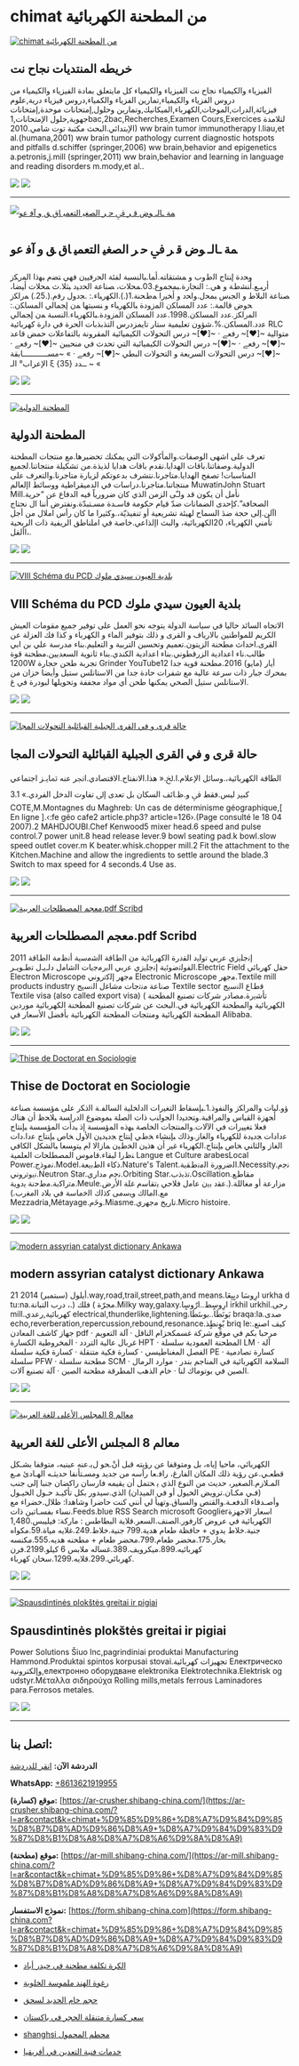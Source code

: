 # chimat من المطحنة الكهربائية

<a href="https://swt.shibang-china.com/?l=ar&img&k=chimat+%D9%85%D9%86+%D8%A7%D9%84%D9%85%D8%B7%D8%AD%D9%86%D8%A9+%D8%A7%D9%84%D9%83%D9%87%D8%B1%D8%A8%D8%A7%D8%A6%D9%8A%D8%A9" target="_blank">![chimat من المطحنة الكهربائية](http://static.shibang-china.com/all-800x300/151.jpg)</a>

## خريطه المنتديات نجاح نت
الفيزياء والكيمياء نجاح نت الفيزياء والكيمياء كل مايتعلق بمادة الفيزياء والكيمياء من دروس الفزياء والكيمياء,تمارين الفزياء والكمياء,دروس فيزياء درية,علوم فيزيائة,الدرات,الموجات,الكهرباء,الميكانيك,وتمارين وحلول,إمتحانات موحدة,إمتحانات جهوية,حلول الإمتحانات,1bac,2bac,Recherches,Examen Cours,Exercices لتلامدة الإبتدائي.البحث مكتبة توت شامي.2010) ww brain tumor immunotherapy l.liau,et al.(humana,2001) ww brain tumor pathology current diagnostic hotspots and pitfalls d.schiffer (springer,2006) ww brain,behavior and epigenetics a.petronis,j.mill (springer,2011) ww brain,behavior and learning in language and reading disorders m.mody,et al..


<a href="https://whatsapp.shibangsoft.com/WhatsApp.php" target="_blank" title="WhatsApp">![](http://static.shibang-china.com/icon/whatsapp.png)</a> <a href="https://swt.shibang-china.com/?l=ar&icon&k=chimat+%D9%85%D9%86+%D8%A7%D9%84%D9%85%D8%B7%D8%AD%D9%86%D8%A9+%D8%A7%D9%84%D9%83%D9%87%D8%B1%D8%A8%D8%A7%D8%A6%D9%8A%D8%A9" target="_blank">![](http://static.shibang-china.com/icon/chat-ar.png)</a>

---

<a href="https://swt.shibang-china.com/?l=ar&img&k=chimat+%D9%85%D9%86+%D8%A7%D9%84%D9%85%D8%B7%D8%AD%D9%86%D8%A9+%D8%A7%D9%84%D9%83%D9%87%D8%B1%D8%A8%D8%A7%D8%A6%D9%8A%D8%A9" target="_blank">![ﻤﺔ ـﺎﻟـ ﻮﺽ ﻗ ﺮ ﰲ ﺣ ﺮ ﺍﻟﺼﻐﻴ ﺍﻟﺘﻌﻤﻴ ﺎﻕ ﻖ ﻭ ﺁﻓ ﻋﻮ](http://static.shibang-china.com/all-800x300/958.jpg)</a>

## ﻤﺔ ـﺎﻟـ ﻮﺽ ﻗ ﺮ ﰲ ﺣ ﺮ ﺍﻟﺼﻐﻴ ﺍﻟﺘﻌﻤﻴ ﺎﻕ ﻖ ﻭ ﺁﻓ ﻋﻮ
ﻭﺤﺩﺓ ﺇﻨﺘﺎﺝ ﺍﻟﻁﻭﺏ ﻭ ﻤﺸﺘﻘﺎﺘﻪ.ﺃﻤﺎ.ﺒﺎﻟﻨﺴﺒﺔ ﻟﻔﺌﺔ ﺍﻟﺤﺭﻓﻴﻴﻥ ﻓﻬﻲ ﺘﻀﻡ ﺒﻬﺫﺍ ﺍﻟﻤﺭﻜﺯ ﺃﺭﺒـﻊ.ﺃﻨﺸﻁﺔ ﻭ ﻫﻲ.: ﺍﻟﻨﺠﺎﺭﺓ.ﺒﻤﺠﻤﻭﻉ.03.ﻤﺤﻼﺕ، ﺼﻨﺎﻋﺔ ﺍﻟﺤﺩﻴﺩ ﺒﺜﻼ.ﺙ ﻤﺤﻼﺕ ﺃﻴﻀﺎ، ﺼﻨﺎﻋﺔ ﺍﻟﺒﻼﻁ ﻭ ﺍﻟﺠﺒﺱ ﺒﻤﺤل.ﻭﺍﺤﺩ ﻭ ﺃﺨﻴﺭﺍ ﻤﻁﺤﻨﺔ.1(.).ﺍﻟﻜﻬﺭﺒﺎﺀ.: .ﺠﺩﻭل ﺭﻗﻡ.(.25.) ﻤﺭﺍﻜﺯ ﺤﻭﺽ ﻗﺎﻟﻤﺔ.: ﻋﺩﺩ ﺍﻟﻤﺴﺎﻜﻥ ﺍﻟﻤﺯﻭﺩﺓ ﺒﺎﻟﻜﻬﺭﺒﺎﺀ ﻭ ﻨﺴﺒﺘﻬﺎ ﻤﻥ ﺇﺠﻤﺎﻟﻲ ﺍﻟﻤﺴﺎﻜﻥ.: ﺍﻟﻤﺭﺍﻜﺯ.ﻋﺩﺩ ﺍﻟﻤﺴﺎﻜﻥ.1998.ﻋﺩﺩ ﺍﻟﻤﺴﺎﻜﻥ ﺍﻟﻤﺯﻭﺩﺓ.ﺒﺎﻟﻜﻬﺭﺒﺎﺀ.ﺍﻟﻨﺴﺒﺔ ﻤﻥ ﺇﺠﻤﺎﻟﻲ ﻋﺩﺩ.ﺍﻟﻤﺴﺎﻜﻥ.%.شؤون تعليمية ستار تايمزدرس التذبذبات الحرة في دارة كهربائية RLC متوالية ~[♥]~ رفعے &middot; ~[♥]~ درس التحولات الكيميائية المقرونة بالتفاعلات حمض قاعد ~[♥]~ رفعے &middot; ~[♥]~ درس التحولات الكيميائية التي تحدث في منحيين ~[♥]~ رفعے &middot; ~[♥]~ درس التحولات السريعة و التحولات البطي ~[♥]~ رفعے &middot; » ~مســـــــــــابقة الإعراب° الـ ξ ــدد {35} ~ «


<a href="https://whatsapp.shibangsoft.com/WhatsApp.php" target="_blank" title="WhatsApp">![](http://static.shibang-china.com/icon/whatsapp.png)</a> <a href="https://swt.shibang-china.com/?l=ar&icon&k=chimat+%D9%85%D9%86+%D8%A7%D9%84%D9%85%D8%B7%D8%AD%D9%86%D8%A9+%D8%A7%D9%84%D9%83%D9%87%D8%B1%D8%A8%D8%A7%D8%A6%D9%8A%D8%A9" target="_blank">![](http://static.shibang-china.com/icon/chat-ar.png)</a>

---

<a href="https://swt.shibang-china.com/?l=ar&img&k=chimat+%D9%85%D9%86+%D8%A7%D9%84%D9%85%D8%B7%D8%AD%D9%86%D8%A9+%D8%A7%D9%84%D9%83%D9%87%D8%B1%D8%A8%D8%A7%D8%A6%D9%8A%D8%A9" target="_blank">![المطحنة الدولية](http://static.shibang-china.com/all-800x300/1514.jpg)</a>

## المطحنة الدولية
تعرف على اشهى الوصفات.والمأكولات التي يمكنك تحضيرها.مع منتجات المطحنة الدولية.وصفاتنا.باقات الهدايا.نقدم باقات هدايا لذيذة.من تشكيلة منتجاتنا.لجميع المناسبات! تصفح الهدايا.متاجرنا.نتشرف بدعوتكم لزيارة متاجرنا.والتعرف على منتجاتنا.متاجرنا.دراسات في الدميقراطية ووسائط اإلعالم MuwatinJohn Stuart Mill.نأمل أن يكون قد ولـّى الزمن الذي كان ضرورياً فيه الدفاع عن “حرية الصحافة”.كإحدى الضمانات ضدّ قيام حكومة فاسـدة مسـتبدّة.ونفترض أننا ال نحتاج اآلن.إلى حجة ضدَ السماح لهيئة تشريعية أو تنفيذيّة،.وكثيرا ما كان رأس املال من أجل تأمني الكهرباء، 20الكهربائية، والبث اإلذاعي.خاصة في املناطق الريفية ذات الربحية األقل،.


<a href="https://whatsapp.shibangsoft.com/WhatsApp.php" target="_blank" title="WhatsApp">![](http://static.shibang-china.com/icon/whatsapp.png)</a> <a href="https://swt.shibang-china.com/?l=ar&icon&k=chimat+%D9%85%D9%86+%D8%A7%D9%84%D9%85%D8%B7%D8%AD%D9%86%D8%A9+%D8%A7%D9%84%D9%83%D9%87%D8%B1%D8%A8%D8%A7%D8%A6%D9%8A%D8%A9" target="_blank">![](http://static.shibang-china.com/icon/chat-ar.png)</a>

---

<a href="https://swt.shibang-china.com/?l=ar&img&k=chimat+%D9%85%D9%86+%D8%A7%D9%84%D9%85%D8%B7%D8%AD%D9%86%D8%A9+%D8%A7%D9%84%D9%83%D9%87%D8%B1%D8%A8%D8%A7%D8%A6%D9%8A%D8%A9" target="_blank">![VIII Schéma du PCD بلدية العيون سيدي ملوك](http://static.shibang-china.com/all-800x300/749.jpg)</a>

## VIII Schéma du PCD بلدية العيون سيدي ملوك
الاتجاه السائد حاليا في سياسة الدولة يتوجه نحو العمل على توفير جميع مقومات العيش الكريم للمواطنين بالارياف و القرى و ذلك بتوفير الماء و الكهرباء و كذا فك العزلة عن القرى.احداث مطحنة الزيتون.تعميم وتحسين التربية و التعليم.بناء مدرسة علي بن ابي طالب.ناء اعدادية الزرقطوني.بناء اعدادية الكندي.بناء ثانوية السعديين.مطحنة قوة 1200W تجربة طحن حجارة Grinder YouTube12 أيار (مايو) 2016.مطحنة قوية جدا بمحرك جبار ذات سرعة عالية مع شفرات حادة جدا من الاستانلس ستيل وأيضا خزان من الاستانلس ستيل الصحي يمكنها طحن أي مواد مجففة وتحويلها لبودرة في غ.


<a href="https://whatsapp.shibangsoft.com/WhatsApp.php" target="_blank" title="WhatsApp">![](http://static.shibang-china.com/icon/whatsapp.png)</a> <a href="https://swt.shibang-china.com/?l=ar&icon&k=chimat+%D9%85%D9%86+%D8%A7%D9%84%D9%85%D8%B7%D8%AD%D9%86%D8%A9+%D8%A7%D9%84%D9%83%D9%87%D8%B1%D8%A8%D8%A7%D8%A6%D9%8A%D8%A9" target="_blank">![](http://static.shibang-china.com/icon/chat-ar.png)</a>

---

<a href="https://swt.shibang-china.com/?l=ar&img&k=chimat+%D9%85%D9%86+%D8%A7%D9%84%D9%85%D8%B7%D8%AD%D9%86%D8%A9+%D8%A7%D9%84%D9%83%D9%87%D8%B1%D8%A8%D8%A7%D8%A6%D9%8A%D8%A9" target="_blank">![ﺣﺎﻟﺔ ﻗﺮى و ﻓﻲ اﻟﻘﺮى اﻟﺠﺒﻠﯿﺔ اﻟﻘﺒﺎﺋﻠﯿﺔ اﻟﺘﺤﻮﻻت اﻟﻤﺠﺎ](http://static.shibang-china.com/all-800x300/1500.jpg)</a>

## ﺣﺎﻟﺔ ﻗﺮى و ﻓﻲ اﻟﻘﺮى اﻟﺠﺒﻠﯿﺔ اﻟﻘﺒﺎﺋﻠﯿﺔ اﻟﺘﺤﻮﻻت اﻟﻤﺠﺎ
ﺍﻟﻄﺎﻗﺔ ﺍﻟﻜﻬﺮﺑﺎﺋﻴﺔ،.ﻭﺳﺎﺋﻞ ﺍﻹﻋﻼﻡ.ﺍ.ﱁ.« ﻫﺬﺍ.ﺍﻻﻧﻔﺘﺎﺡ.ﺍﻻﻗﺘﺼﺎﺩﻱ.ﺍﳒﺮ ﻋﻨﻪ ﲤﺎﻳ.ﺰ ﺍﺟﺘﻤﺎﻋﻲ ﻛﺒﲑ ﻟﻴﺲ.ﻓﻘﻂ ﰲ ﻭ.ﻇ.ﺎﺋﻒ ﺍﻟﺴﻜﺎﻥ ﺑﻞ ﺗﻌﺪﻯ ﺇﱃ ﺗﻔﺎﻭﺕ ﺍﻟﺪﺧﻞ ﺍﻟﻔﺮﺩﻱ.» 3.1 COTE,M.Montagnes du Maghreb: Un cas de déterminisme géographique,[ En ligne ].‹:fe géo cafe2 article.php3? article=126›.(Page consulté le 18 04 2007).2 MAHDJOUBI.Chef Kenwood5 mixer head.6 speed and pulse control.7 power unit.8 head release lever.9 bowl seating pad.k bowl.slow speed outlet cover.m K beater.whisk.chopper mill.2 Fit the attachment to the Kitchen.Machine and allow the ingredients to settle around the blade.3 Switch to max speed for 4 seconds.4 Use as.


<a href="https://whatsapp.shibangsoft.com/WhatsApp.php" target="_blank" title="WhatsApp">![](http://static.shibang-china.com/icon/whatsapp.png)</a> <a href="https://swt.shibang-china.com/?l=ar&icon&k=chimat+%D9%85%D9%86+%D8%A7%D9%84%D9%85%D8%B7%D8%AD%D9%86%D8%A9+%D8%A7%D9%84%D9%83%D9%87%D8%B1%D8%A8%D8%A7%D8%A6%D9%8A%D8%A9" target="_blank">![](http://static.shibang-china.com/icon/chat-ar.png)</a>

---

<a href="https://swt.shibang-china.com/?l=ar&img&k=chimat+%D9%85%D9%86+%D8%A7%D9%84%D9%85%D8%B7%D8%AD%D9%86%D8%A9+%D8%A7%D9%84%D9%83%D9%87%D8%B1%D8%A8%D8%A7%D8%A6%D9%8A%D8%A9" target="_blank">![معجم المصطلحات العربية.pdf Scribd](http://static.shibang-china.com/all-800x300/1059.jpg)</a>

## معجم المصطلحات العربية.pdf Scribd
إﻧﺟﻠﻳزي ﻋرﺑﻲ ﺗوﻟﻳد اﻟﻘدرة اﻟﻛﻬرﺑﺎﺋﻳﺔ ﻣن اﻟطﺎﻗﺔ اﻟﺷﻣﺳﻳﺔ أﻧظﻣﺔ اﻟطﺎﻗﺔ 2011 اﻟﻔوﻟﺗﺿوﺋﻳﺔ إﻧﺟﻠﻳزي ﻋرﺑﻲ اﻟﺑرﻣﺟﻳﺎت اﻟﺷﺎﻣﻝ دﻟـﻳـﻝ ﺗطـوﻳـر.Electric Field ﺣﻘﻝ ﻛﻬرﺑﺎﺋﻲ Electron Microscope ﻣﺟﻬر إﻟﻛﺗروﻧﻲ Electronic Microscope ﻣﺟﻬر.Textile mill products industry ﺻﻧﺎﻋﺔ ﻣﻧﺗﺟﺎت ﻣﺷﺎﻏﻝ اﻟﻧﺳﻳﺞ Textile sector ﻗطﺎع اﻟﻧﺳﻳﺞ Textile visa (also called export visa) ( ﺗﺄﺷﻳرة.مصادر شركات تصنيع المطحنة الكهربائية والمطحنة الكهربائية في.البحث عن شركات تصنيع المطحنة الكهربائية موردين المطحنة الكهربائية ومنتجات المطحنة الكهربائية بأفضل الأسعار في Alibaba.


<a href="https://whatsapp.shibangsoft.com/WhatsApp.php" target="_blank" title="WhatsApp">![](http://static.shibang-china.com/icon/whatsapp.png)</a> <a href="https://swt.shibang-china.com/?l=ar&icon&k=chimat+%D9%85%D9%86+%D8%A7%D9%84%D9%85%D8%B7%D8%AD%D9%86%D8%A9+%D8%A7%D9%84%D9%83%D9%87%D8%B1%D8%A8%D8%A7%D8%A6%D9%8A%D8%A9" target="_blank">![](http://static.shibang-china.com/icon/chat-ar.png)</a>

---

<a href="https://swt.shibang-china.com/?l=ar&img&k=chimat+%D9%85%D9%86+%D8%A7%D9%84%D9%85%D8%B7%D8%AD%D9%86%D8%A9+%D8%A7%D9%84%D9%83%D9%87%D8%B1%D8%A8%D8%A7%D8%A6%D9%8A%D8%A9" target="_blank">![Thise de Doctorat en Sociologie](http://static.shibang-china.com/all-800x300/479.jpg)</a>

## Thise de Doctorat en Sociologie
ﺅﻭ.ﻟﻴﺎﺕ ﻭﺍﻟﻤﺭﺍﻜﺯ ﻭﺍﻟﻨﻔﻭﺫ.1.ﺒﺈﺴﻘﺎﻁ ﺍﻟﺘﻐﻴﺭﺍﺕ ﺍﻟﺩﺍﺨﻠﻴﺔ ﺍﻟﺴﺎﻟﻔ.ﺔ ﺍﻟﺫﻜﺭ ﻋﻠﻰ ﻤﺅﺴﺴﺔ ﺼﻨﺎﻋﺔ ﺃﺠﻬﺯﺓ ﺍﻟﻘﻴﺎﺱ ﻭﺍﻟﻤﺭﺍﻗﺒﺔ.ﻭﺘﺤﺩﻴﺩﺍ ﺍﻟﺠﻭﺍﻨﺏ ﺫﺍﺕ ﺍﻟﺼﻠﺔ ﺒﻤﻭﻀﻭﻉ ﺍﻟﺩﺭﺍﺴﺔ ﻴﻼﺤﻅ ﺃﻥ ﻫﻨﺎﻙ ﻓﻌﻼ ﺘﻐﻴﻴﺭﺍﺕ ﻓﻲ ﺍﻵﻻﺕ.ﻭﺍﻟﻤﻨﺘﺠﺎﺕ ﺍﻟﺨﺎﺼﺔ ﺒﻬﺫﻩ ﺍﻟﻤﺅﺴﺴﺔ ﺇﺫ ﺒﺩﺃﺕ ﺍﻟﻤﺅﺴﺴﺔ ﺒﺈﻨﺘﺎﺝ ﻋﺩﺍﺩﺍﺕ ﺠﺩﻴﺩﺓ ﻟﻠﻜﻬﺭﺒﺎﺀ ﻭﺍﻟﻐﺎﺯ.ﻭﺫﻟﻙ ﺒﺈﻨﺸﺎﺀ ﺨﻁﻲ ﺇﻨﺘﺎﺝ ﺠﺩﻴﺩﻴﻥ ﺍﻷﻭل ﺨﺎﺹ ﺒﺈﻨﺘﺎﺝ ﻋﺩﺍ.ﺩﺍﺕ ﺍﻟﻐﺎﺯ ﻭﺍﻟﺜﺎﻨﻲ ﺨﺎﺹ ﺒﺈﻨﺘﺎﺝ.ﺍﻟﻜﻬﺭﺒﺎﺀ ﻏﻴﺭ ﺃﻥ ﻫﺫﻴﻥ ﺍﻟﺨﻁﻴﻥ ﻤﺎﺯﺍﻻ ﻟﻡ ﻴﺘﻭﺴﻌﺎ ﺒﺎﻟﺸﻜل ﺍﻟﻜﺎﻓﻲ ﻨﻅﺭﺍ ﻟﺒﻘﺎﺀ.قاموس المصطلحات العلمية Langue et Culture arabesLocal Power.ﻧﻣوذج.Model.ذﻛﺎء اﻟطﺑﻳﻌﺔ.Nature&#39;s Talent.اﻟﺿرورة اﻟﻣﻧطﻘﻳﺔ.Necessity.ﻧﺟم ﻧﻳوﺗروﻧﻲ.Neutron Star.ﻧﺟم ﻣداري.Orbiting Star.ﺗذﺑذب.Oscillation.ﻣﻘﺎطﻊ ﻣﺗراﻛﺑﺔ.ﻣطﺣﻧﺔ ﻳدوﻳﺔ.Meule.ﻣزارﻋﺔ أو ﻣﻐﺎﻟﻠﺔ.(.ﻋﻘد ﺑﻳن ﻋﺎﻣﻝ ﻓﻼﺣﻲ ﻳﺗﻘﺎﺳم ﻏﻠﺔ اﻷرض ﻣﻊ.اﻟﻣﺎﻟك وﻳﺳﻣﻰ ﻛذﻟك اﻟﺧﻣﺎﺳﺔ ﻓﻲ ﺑﻼد اﻟﻣﻐرب.) Mezzadria,Métayage.وﺧَم.Miasme.ﺗﺎرﻳﺦ ﻣﺟﻬري.Micro histoire.


<a href="https://whatsapp.shibangsoft.com/WhatsApp.php" target="_blank" title="WhatsApp">![](http://static.shibang-china.com/icon/whatsapp.png)</a> <a href="https://swt.shibang-china.com/?l=ar&icon&k=chimat+%D9%85%D9%86+%D8%A7%D9%84%D9%85%D8%B7%D8%AD%D9%86%D8%A9+%D8%A7%D9%84%D9%83%D9%87%D8%B1%D8%A8%D8%A7%D8%A6%D9%8A%D8%A9" target="_blank">![](http://static.shibang-china.com/icon/chat-ar.png)</a>

---

<a href="https://swt.shibang-china.com/?l=ar&img&k=chimat+%D9%85%D9%86+%D8%A7%D9%84%D9%85%D8%B7%D8%AD%D9%86%D8%A9+%D8%A7%D9%84%D9%83%D9%87%D8%B1%D8%A8%D8%A7%D8%A6%D9%8A%D8%A9" target="_blank">![modern assyrian catalyst dictionary Ankawa](http://static.shibang-china.com/all-800x300/567.jpg)</a>

## modern assyrian catalyst dictionary Ankawa
21 أيلول (سبتمبر) 2014.way,road,trail,street,path,and means.ارِوسَا دىٍبِعَا urkha d tu:na.مجرّة ) فلك (.، درب التبانة.Milky way,galaxy.ارِوسٍط.\.ارٌوسٍا irkhil urkhil.رحى mill.كهربائية,رعدي electrical,thunderlike,lightening.بَونَطَا.\.بوىنَطَا braqa:la.صدى echo,reverberation,repercussion,rebound,resonance.بٌوٍنطٍذ briq le:.كيف اصنع جهاز كاشف المعادن pdf مرحبا بكم في موقع شركة غسمكحزام الناقل &middot; آلة التعويم &middot; غربال عالية التردد &middot; المخروطية الكسارة HPT &middot; المطحنة العمودية سلسلة LM &middot; آلة الفصل المغناطيسي &middot; كسارة فكية متنقلة &middot; كسارة فكية سلسلة PE &middot; كسارة تصادمية سلسلة PFW &middot; مطحنة سلسلة SCM &middot; السلامة الكهربائية في المناجم بندر &middot; موارد الرمال الصين في بوتوماك لنا &middot; خام الذهب المطرقة مطحنة الصين &middot; آلة تصنيع آلات.


<a href="https://whatsapp.shibangsoft.com/WhatsApp.php" target="_blank" title="WhatsApp">![](http://static.shibang-china.com/icon/whatsapp.png)</a> <a href="https://swt.shibang-china.com/?l=ar&icon&k=chimat+%D9%85%D9%86+%D8%A7%D9%84%D9%85%D8%B7%D8%AD%D9%86%D8%A9+%D8%A7%D9%84%D9%83%D9%87%D8%B1%D8%A8%D8%A7%D8%A6%D9%8A%D8%A9" target="_blank">![](http://static.shibang-china.com/icon/chat-ar.png)</a>

---

<a href="https://swt.shibang-china.com/?l=ar&img&k=chimat+%D9%85%D9%86+%D8%A7%D9%84%D9%85%D8%B7%D8%AD%D9%86%D8%A9+%D8%A7%D9%84%D9%83%D9%87%D8%B1%D8%A8%D8%A7%D8%A6%D9%8A%D8%A9" target="_blank">![معالم 8 المجلس الأعلى للغة العربية](http://static.shibang-china.com/all-800x300/475.jpg)</a>

## معالم 8 المجلس الأعلى للغة العربية
اﻟﻜﻬﺮﺑﺎﺋﻲ، ﻣﺎﺣﻴﺎ إﻳﺎه، ﺑﻞ وﻣﺘﻮﻗﻔﺎ ﻋﻦ رؤﻳﺘﻪ ﻗﺒﻞ أنْ.ﺤﻮ لﻳ.ﻋﻨﻪ ﻋﻴﻨﻴﻪ، ﻣﺘﻮﻗﻔﺎ ﺑﺸـﻜﻞ ﻗﻄﻌـﻲ.ﻋﻦ رؤﻳﺔ ذﻟﻚ اﻟﻤﻜﺎن اﻟﻔﺎرغ، راﻓ.ﻌﺎ رأﺳﻪ ﻣﻦ ﺟﺪﻳﺪ وﻣﺴـﺘﺄﻧﻔﺎ ﺣﺪﻳﺜـﻪ اﻟﻬـﺎدئ ﻣـﻊ اﻟﻤـﻼزم.اﻟﺼﻐﻴﺮ، ﺣﺪﻳﺚ ﻣﻦ اﻟﻨﻮع اﻟﺬي ﻳ ﺤﺘﻤﻞ أن ﻳﻘﻴﻤﻪ ﻓﺎرﺳﺎن راﻛﻀﺎن ﺟﻨﺒﺎ إﻟﻰ ﺟﻨﺐ (ﻓـﻲ ﻣﻜـﺎن.ﺗﺮوﻳﺾ اﻟﺨﻴﻮل أو ﻓﻲ اﻟﻤﻴﺪان) اﻟﺬي.ﺳﻴﺪور ﺑﻜﻞ ﺗﺄﻛﻴـﺪ ﺣـﻮل اﻟﺨﻴـﻮل وأﺻـﺪﻗﺎء اﻟﺪﻓﻌـﺔ.واﻟﻘﻨﺺ واﻟﺴﺒﺎق.وﺗﻬﻴﺄ ﻟﻲ أﻧﻨﻲ ﻛﻨﺖ ﺣﺎﺿﺮا وﺷﺎﻫﺪا: ﻇﻼل.ﺧﻀﺮاء ﻣﻊ ﻧﺴﺎء ﺑﻔﺴـﺎﺗﻴﻦ ذات.Feeds.blue RSS Search microsoft Googlierاسعار الاجهزة الكهربائية في عروض كارفور.الصنف.السعر.قلاية البطاطس : ماركة: فيليبس.1,480 جنية.خلاط يدوي + حافظة طعام هدية.799 جنية.خلاط.249.غلايه مياة.59.مكواه بخار.175.محضر طعام.799.محضر طعام + مطحنه هديه.555.مكنسه كهربائيه.899.ميكرويف.389.غساله ملابس 6 كيلو.2199.فرن كهربائي.299.قلايه.1299.سخان كهرباء.


<a href="https://whatsapp.shibangsoft.com/WhatsApp.php" target="_blank" title="WhatsApp">![](http://static.shibang-china.com/icon/whatsapp.png)</a> <a href="https://swt.shibang-china.com/?l=ar&icon&k=chimat+%D9%85%D9%86+%D8%A7%D9%84%D9%85%D8%B7%D8%AD%D9%86%D8%A9+%D8%A7%D9%84%D9%83%D9%87%D8%B1%D8%A8%D8%A7%D8%A6%D9%8A%D8%A9" target="_blank">![](http://static.shibang-china.com/icon/chat-ar.png)</a>

---

<a href="https://swt.shibang-china.com/?l=ar&img&k=chimat+%D9%85%D9%86+%D8%A7%D9%84%D9%85%D8%B7%D8%AD%D9%86%D8%A9+%D8%A7%D9%84%D9%83%D9%87%D8%B1%D8%A8%D8%A7%D8%A6%D9%8A%D8%A9" target="_blank">![Spausdintinės plokštės greitai ir pigiai](http://static.shibang-china.com/all-800x300/320.jpg)</a>

## Spausdintinės plokštės greitai ir pigiai
Power Solutions Šiuo Inc,pagrindiniai produktai Manufacturing Hammond.Produktai spintos korpusai stovai.تجهيزات كهربائية Електрическо وإلكترونية,електронно оборудване elektronika Elektrotechnika.Elektrisk og udstyr.Μέταλλα σιδηρούχα Rolling mills,metals ferrous Laminadores para.Ferrosos metales.

<a href="https://whatsapp.shibangsoft.com/WhatsApp.php" target="_blank" title="WhatsApp">![](http://static.shibang-china.com/icon/whatsapp.png)</a> <a href="https://swt.shibang-china.com/?l=ar&icon&k=chimat+%D9%85%D9%86+%D8%A7%D9%84%D9%85%D8%B7%D8%AD%D9%86%D8%A9+%D8%A7%D9%84%D9%83%D9%87%D8%B1%D8%A8%D8%A7%D8%A6%D9%8A%D8%A9" target="_blank">![](http://static.shibang-china.com/icon/chat-ar.png)</a>

---
## اتصل بنا:

**الدردشة الآن:** [انقر للدردشة](https://swt.shibang-china.com?l=ar&contact&k=chimat+%D9%85%D9%86+%D8%A7%D9%84%D9%85%D8%B7%D8%AD%D9%86%D8%A9+%D8%A7%D9%84%D9%83%D9%87%D8%B1%D8%A8%D8%A7%D8%A6%D9%8A%D8%A9)

**WhatsApp:**  [+8613621919955](https://whatsapp.shibangsoft.com/WhatsApp.php)

**موقع (كسارة):** [https://ar-crusher.shibang-china.com/](https://ar-crusher.shibang-china.com/?l=ar&contact&k=chimat+%D9%85%D9%86+%D8%A7%D9%84%D9%85%D8%B7%D8%AD%D9%86%D8%A9+%D8%A7%D9%84%D9%83%D9%87%D8%B1%D8%A8%D8%A7%D8%A6%D9%8A%D8%A9)

**موقع (مطحنة):** [https://ar-mill.shibang-china.com/](https://ar-mill.shibang-china.com/?l=ar&contact&k=chimat+%D9%85%D9%86+%D8%A7%D9%84%D9%85%D8%B7%D8%AD%D9%86%D8%A9+%D8%A7%D9%84%D9%83%D9%87%D8%B1%D8%A8%D8%A7%D8%A6%D9%8A%D8%A9)

**نموذج الاستفسار:** [https://form.shibang-china.com](https://form.shibang-china.com?l=ar&contact&k=chimat+%D9%85%D9%86+%D8%A7%D9%84%D9%85%D8%B7%D8%AD%D9%86%D8%A9+%D8%A7%D9%84%D9%83%D9%87%D8%B1%D8%A8%D8%A7%D8%A6%D9%8A%D8%A9)

* [الكرة تكلفة مطحنة في حيدر أباد](../26/%D8%A7%D9%84%D9%83%D8%B1%D8%A9%20%D8%AA%D9%83%D9%84%D9%81%D8%A9%20%D9%85%D8%B7%D8%AD%D9%86%D8%A9%20%D9%81%D9%8A%20%D8%AD%D9%8A%D8%AF%D8%B1%20%D8%A3%D8%A8%D8%A7%D8%AF.md)

* [رغوة الهند ملموسة الخلوية](../29/%D8%B1%D8%BA%D9%88%D8%A9%20%D8%A7%D9%84%D9%87%D9%86%D8%AF%20%D9%85%D9%84%D9%85%D9%88%D8%B3%D8%A9%20%D8%A7%D9%84%D8%AE%D9%84%D9%88%D9%8A%D8%A9.md)

* [حجم خام الحديد لسحق](../26/%D8%AD%D8%AC%D9%85%20%D8%AE%D8%A7%D9%85%20%D8%A7%D9%84%D8%AD%D8%AF%D9%8A%D8%AF%20%D9%84%D8%B3%D8%AD%D9%82.md)

* [سعر كسارة متنقلة الحجر في باكستان](../30/%D8%B3%D8%B9%D8%B1%20%D9%83%D8%B3%D8%A7%D8%B1%D8%A9%20%D9%85%D8%AA%D9%86%D9%82%D9%84%D8%A9%20%D8%A7%D9%84%D8%AD%D8%AC%D8%B1%20%D9%81%D9%8A%20%D8%A8%D8%A7%D9%83%D8%B3%D8%AA%D8%A7%D9%86.md)

* [shanghsi محطم المحمول](../28/shanghsi%20%D9%85%D8%AD%D8%B7%D9%85%20%D8%A7%D9%84%D9%85%D8%AD%D9%85%D9%88%D9%84.md)

* [خدمات فنية التعدين في أفريقيا](../27/%D8%AE%D8%AF%D9%85%D8%A7%D8%AA%20%D9%81%D9%86%D9%8A%D8%A9%20%D8%A7%D9%84%D8%AA%D8%B9%D8%AF%D9%8A%D9%86%20%D9%81%D9%8A%20%D8%A3%D9%81%D8%B1%D9%8A%D9%82%D9%8A%D8%A7.md)